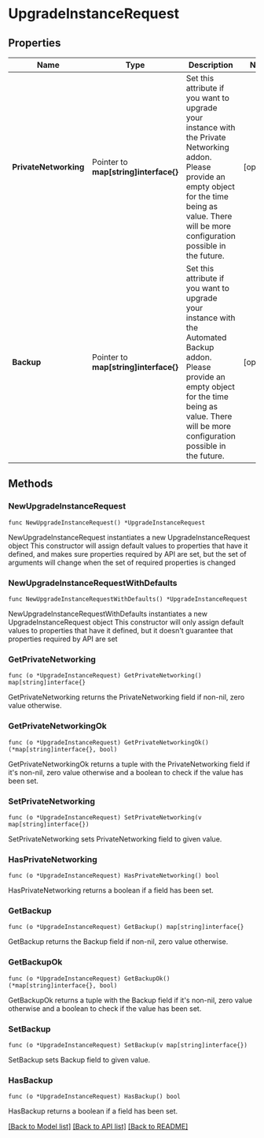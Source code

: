 # UpgradeInstanceRequest

## Properties

Name | Type | Description | Notes
------------ | ------------- | ------------- | -------------
**PrivateNetworking** | Pointer to **map[string]interface{}** | Set this attribute if you want to upgrade your instance with the Private Networking addon. Please provide an empty object for the time being as value. There will be more configuration possible in the future. | [optional] 
**Backup** | Pointer to **map[string]interface{}** | Set this attribute if you want to upgrade your instance with the Automated Backup addon.   Please provide an empty object for the time being as value. There will be more configuration possible   in the future. | [optional] 

## Methods

### NewUpgradeInstanceRequest

`func NewUpgradeInstanceRequest() *UpgradeInstanceRequest`

NewUpgradeInstanceRequest instantiates a new UpgradeInstanceRequest object
This constructor will assign default values to properties that have it defined,
and makes sure properties required by API are set, but the set of arguments
will change when the set of required properties is changed

### NewUpgradeInstanceRequestWithDefaults

`func NewUpgradeInstanceRequestWithDefaults() *UpgradeInstanceRequest`

NewUpgradeInstanceRequestWithDefaults instantiates a new UpgradeInstanceRequest object
This constructor will only assign default values to properties that have it defined,
but it doesn't guarantee that properties required by API are set

### GetPrivateNetworking

`func (o *UpgradeInstanceRequest) GetPrivateNetworking() map[string]interface{}`

GetPrivateNetworking returns the PrivateNetworking field if non-nil, zero value otherwise.

### GetPrivateNetworkingOk

`func (o *UpgradeInstanceRequest) GetPrivateNetworkingOk() (*map[string]interface{}, bool)`

GetPrivateNetworkingOk returns a tuple with the PrivateNetworking field if it's non-nil, zero value otherwise
and a boolean to check if the value has been set.

### SetPrivateNetworking

`func (o *UpgradeInstanceRequest) SetPrivateNetworking(v map[string]interface{})`

SetPrivateNetworking sets PrivateNetworking field to given value.

### HasPrivateNetworking

`func (o *UpgradeInstanceRequest) HasPrivateNetworking() bool`

HasPrivateNetworking returns a boolean if a field has been set.

### GetBackup

`func (o *UpgradeInstanceRequest) GetBackup() map[string]interface{}`

GetBackup returns the Backup field if non-nil, zero value otherwise.

### GetBackupOk

`func (o *UpgradeInstanceRequest) GetBackupOk() (*map[string]interface{}, bool)`

GetBackupOk returns a tuple with the Backup field if it's non-nil, zero value otherwise
and a boolean to check if the value has been set.

### SetBackup

`func (o *UpgradeInstanceRequest) SetBackup(v map[string]interface{})`

SetBackup sets Backup field to given value.

### HasBackup

`func (o *UpgradeInstanceRequest) HasBackup() bool`

HasBackup returns a boolean if a field has been set.


[[Back to Model list]](../README.md#documentation-for-models) [[Back to API list]](../README.md#documentation-for-api-endpoints) [[Back to README]](../README.md)


